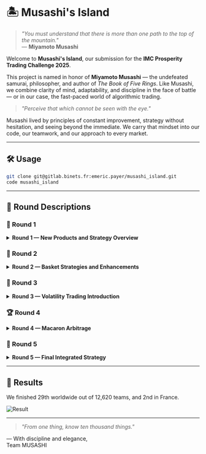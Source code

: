 # 🏝️ Musashi's Island

> *"You must understand that there is more than one path to the top of the mountain."*  
> — **Miyamoto Musashi**

Welcome to **Musashi's Island**, our submission for the **IMC Prosperity Trading Challenge 2025**.

This project is named in honor of **Miyamoto Musashi** — the undefeated samurai, philosopher, and author of *The Book of Five Rings*. Like Musashi, we combine clarity of mind, adaptability, and discipline in the face of battle — or in our case, the fast-paced world of algorithmic trading.

> *"Perceive that which cannot be seen with the eye."*

Musashi lived by principles of constant improvement, strategy without hesitation, and seeing beyond the immediate. We carry that mindset into our code, our teamwork, and our approach to every market.

---

## 🛠️ Usage

```bash
git clone git@gitlab.binets.fr:emeric.payer/musashi_island.git
code musashi_island
```

---

## 📖 Round Descriptions

### 🥇 Round 1

<details>
<summary><b>Round 1 — New Products and Strategy Overview</b></summary>

#### 📦 New Products
- **RAINFOREST_RESIN**: Stable commodity with predictable market behavior.
- **KELP**: Volatile asset showing strong mean-reversion tendencies.
- **SQUID_INK**: Extremely volatile asset characterized by sharp short-term trends.

#### 🛠️ Our Strategy
- **RAINFOREST_RESIN**: Used fixed fair-value market-making around 10,000. Implemented dynamic bid and ask spread adjustments based on live order-book data to manage risk and optimize trades.
- **KELP**: Deployed a mean-reversion strategy with a dynamic fair-value calculation based on order-book depth filtering. Safeguards were implemented to reduce adverse selection from large volume orders.
- **SQUID_INK**: Combined SMA (Simple Moving Averages) with volatility-triggered mean-reversion. Adapted trade aggressiveness dynamically based on short-term volatility and market conditions.

</details>

### 🥈 Round 2

<details>
<summary><b>Round 2 — Basket Strategies and Enhancements</b></summary>

#### 📦 New Products
- **CROISSANTS vs JAMS**: Statistical spread trading.
- **PICNIC_BASKET1 & PICNIC_BASKET2 vs DJEMBES**: Synthetic basket arbitrage.

#### 🛠️ Our Strategy
- Developed a z-score-based trading system for both basket strategies, triggering trades dynamically based on statistically significant spread deviations.

#### ✨ Changes to Existing Products
- **RAINFOREST_RESIN**: Refined market-making spreads for faster reaction to order-book shifts.
- **KELP**: Enhanced mean-reversion beta values and tightened adverse volume filtering.
- **SQUID_INK**: Improved volatility indicators and dynamic adjustments for better trend capture.

</details>

### 🥉 Round 3

<details>
<summary><b>Round 3 — Volatility Trading Introduction</b></summary>

#### 📦 New Products
- **VOLCANIC_ROCK & Vouchers**: Complex derivatives requiring advanced volatility modeling.

#### 🛠️ Our Strategy
- Built a robust volatility trading system utilizing the Black-Scholes model for implied volatility calculation. Implemented dynamic delta-neutral hedging to reduce exposure and optimize returns.

#### ✨ Changes to Existing Products
- Fine-tuned trading parameters across RAINFOREST_RESIN, KELP, SQUID_INK, and basket strategies for enhanced responsiveness and precision.

</details>

### 🏆 Round 4

<details>
<summary><b>Round 4 — Macaron Arbitrage</b></summary>

#### 📦 New Products
- **MAGNIFICENT_MACARONS**: Inter-island arbitrage opportunities.

#### 🛠️ Our Strategy
- Aggressively pursued arbitrage opportunities when transport, tariff, and conversion costs allowed profitable inter-island trades.

#### ✨ Changes to Existing Products
- Conducted further refinements on market-making parameters, volatility thresholds, and basket spread management strategies, significantly enhancing overall performance and risk management.

</details>

### 🏅 Round 5

<details>
<summary><b>Round 5 — Final Integrated Strategy</b></summary>

#### 🛠️ Our Final Strategy
- Unified all previously developed strategies into a cohesive, integrated trading system. Enhanced market-making, sophisticated mean-reversion trading, advanced basket arbitrages, volatility-driven options trading, and macaron arbitrage were all executed simultaneously with optimized coordination.

#### ✨ Final Adjustments
- Implemented comprehensive, real-time risk management and advanced position-sizing algorithms across the entire product portfolio, achieving maximum responsiveness and profitability.

</details>

---

## 📖 Results

We finished 29th worldwide out of 12,620 teams, and 2nd in France.

![Result](result.png)

---

> *"From one thing, know ten thousand things."*  

— With discipline and elegance,  
Team MUSASHI
